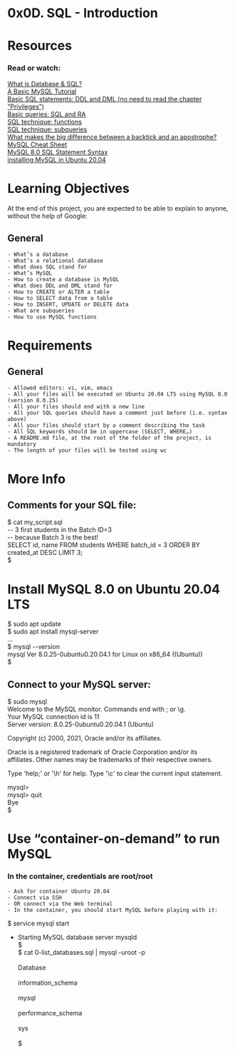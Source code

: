 # 0x0D. SQL - Introduction

# Resources

### Read or watch:

[What is Database & SQL?](https://www.youtube.com/watch?v=FR4QIeZaPeM)<br>
[A Basic MySQL Tutorial](https://www.digitalocean.com/community/tutorials/how-to-install-mysql-on-ubuntu-20-04)<br>
[Basic SQL statements: DDL and DML (no need to read the chapter “Privileges”)](https://web.csulb.edu/colleges/coe/cecs/dbdesign/dbdesign.php?page=sql/ddldml.php)<br>
[Basic queries: SQL and RA](https://web.csulb.edu/colleges/coe/cecs/dbdesign/dbdesign.php?page=sql/queries.php)<br>
[SQL technique: functions](https://web.csulb.edu/colleges/coe/cecs/dbdesign/dbdesign.php?page=sql/functions.php)<br>
[SQL technique: subqueries](https://web.csulb.edu/colleges/coe/cecs/dbdesign/dbdesign.php?page=sql/subqueries.php)<br>
[What makes the big difference between a backtick and an apostrophe?](https://stackoverflow.com/questions/29402361/what-makes-the-big-difference-between-a-backtick-and-an-apostrophe/29402458)<br>
[MySQL Cheat Sheet](https://intranet.alxswe.com/projects/272#quiz-completed)<br>
[MySQL 8.0 SQL Statement Syntax](https://dev.mysql.com/doc/refman/8.0/en/sql-statements.html)<br>
[installing MySQL in Ubuntu 20.04](https://phoenixnap.com/kb/install-mysql-ubuntu-20-04)<br>

# Learning Objectives

At the end of this project, you are expected to be able to explain to anyone, without the help of Google:

## General

	- What’s a database
	- What’s a relational database
	- What does SQL stand for
	- What’s MySQL
	- How to create a database in MySQL
	- What does DDL and DML stand for
	- How to CREATE or ALTER a table
	- How to SELECT data from a table
	- How to INSERT, UPDATE or DELETE data
	- What are subqueries
	- How to use MySQL functions

# Requirements

## General

	- Allowed editors: vi, vim, emacs
	- All your files will be executed on Ubuntu 20.04 LTS using MySQL 8.0 (version 8.0.25)
	- All your files should end with a new line
	- All your SQL queries should have a comment just before (i.e. syntax above)
	- All your files should start by a comment describing the task
	- All SQL keywords should be in uppercase (SELECT, WHERE…)
	- A README.md file, at the root of the folder of the project, is mandatory
	- The length of your files will be tested using wc

# More Info

## Comments for your SQL file:

$ cat my\_script.sql<br>
-- 3 first students in the Batch ID=3<br>
-- because Batch 3 is the best!<br>
SELECT id, name FROM students WHERE batch\_id = 3 ORDER BY created\_at DESC LIMIT 3;<br>
$

# Install MySQL 8.0 on Ubuntu 20.04 LTS

$ sudo apt update<br>
$ sudo apt install mysql-server<br>
...<br>
$ mysql --version<br>
mysql  Ver 8.0.25-0ubuntu0.20.04.1 for Linux on x86\_64 ((Ubuntu))<br>
$

## Connect to your MySQL server:

$ sudo mysql<br>
Welcome to the MySQL monitor.  Commands end with ; or \g.<br>
Your MySQL connection id is 11<br>
Server version: 8.0.25-0ubuntu0.20.04.1 (Ubuntu)<br>

Copyright (c) 2000, 2021, Oracle and/or its affiliates.<br>

Oracle is a registered trademark of Oracle Corporation and/or its<br>
affiliates. Other names may be trademarks of their respective
owners.<br>

Type 'help;' or '\h' for help. Type '\c' to clear the current input statement.<br>

mysql><br>
mysql> quit<br>
Bye<br>
$

# Use “container-on-demand” to run MySQL

### In the container, credentials are root/root

	- Ask for container Ubuntu 20.04
	- Connect via SSH
	- OR connect via the Web terminal
	- In the container, you should start MySQL before playing with it:


$ service mysql start<br>                                                   
 * Starting MySQL database server mysqld <br>
$<br>
$ cat 0-list\_databases.sql | mysql -uroot -p<br>                               
Database<br>                                                                                   
information\_schema<br>                                                                         
mysql<br>                                                                                      
performance\_schema<br>                                                                         
sys<br>                      
$
